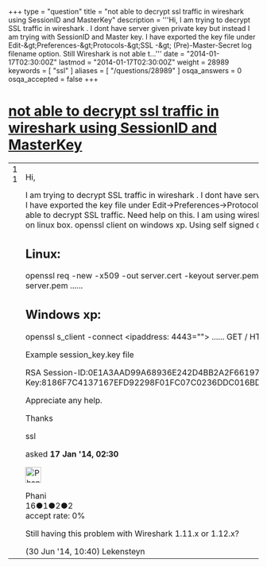 +++
type = "question"
title = "not able to decrypt ssl traffic in wireshark using SessionID and MasterKey"
description = '''Hi, I am trying to decrypt SSL traffic in wireshark . I dont have server given private key but instead I am trying with SessionID and Master key. I have exported the key file under Edit-&amp;gt;Preferences-&amp;gt;Protocols-&amp;gt;SSL -&amp;gt; (Pre)-Master-Secret log filename option. Still Wireshark is not able t...'''
date = "2014-01-17T02:30:00Z"
lastmod = "2014-01-17T02:30:00Z"
weight = 28989
keywords = [ "ssl" ]
aliases = [ "/questions/28989" ]
osqa_answers = 0
osqa_accepted = false
+++

<div class="headNormal">

# [not able to decrypt ssl traffic in wireshark using SessionID and MasterKey](/questions/28989/not-able-to-decrypt-ssl-traffic-in-wireshark-using-sessionid-and-masterkey)

</div>

<div id="main-body">

<div id="askform">

<table id="question-table" style="width:100%;"><colgroup><col style="width: 50%" /><col style="width: 50%" /></colgroup><tbody><tr class="odd"><td style="width: 30px; vertical-align: top"><div class="vote-buttons"><div id="post-28989-score" class="post-score" title="current number of votes">1</div><div id="favorite-count" class="favorite-count">1</div></div></td><td><div id="item-right"><div class="question-body"><p>Hi,</p><p>I am trying to decrypt SSL traffic in wireshark . I dont have server given private key but instead I am trying with SessionID and Master key. I have exported the key file under Edit-&gt;Preferences-&gt;Protocols-&gt;SSL -&gt; (Pre)-Master-Secret log filename option. Still Wireshark is not able to decrypt SSL traffic. Need help on this. I am using wireshark 1.10.5. Below is the configuration I have used. Running openssl server on linux box. openssl client on windows xp. Using self signed certificate.</p><h2 id="linux">Linux:</h2><p>openssl req -new -x509 -out server.cert -keyout server.pem ..... openssl s_server -www -cipher AES256-SHA -cert server.cert -key server.pem ......</p><h2 id="windows-xp">Windows xp:</h2><p>openssl s_client -connect &lt;ipaddress: 4443=""&gt; ...... GET / HTTP/1.0 .......</p><p>Example session_key.key file</p><p>RSA Session-ID:0E1A3AAD99A68936E242D4BB2A2F66197F466FD7883D5AA604B9EF5EFC6EF5EE Master-Key:8186F7C4137167EFD92298F01FC07C0236DDC016BD1C3B559F17C87F63270945C975B37CBE24D29A44B0ED9643D59D1F</p><p>Appreciate any help.</p><p>Thanks</p></div><div id="question-tags" class="tags-container tags">ssl</div><div id="question-controls" class="post-controls"></div><div class="post-update-info-container"><div class="post-update-info post-update-info-user"><p>asked <strong>17 Jan '14, 02:30</strong></p><img src="https://secure.gravatar.com/avatar/5d2712bfddd1a234a320326af07e34da?s=32&amp;d=identicon&amp;r=g" class="gravatar" width="32" height="32" alt="Phani&#39;s gravatar image" /><p>Phani<br />
<span class="score" title="16 reputation points">16</span><span title="1 badges"><span class="badge1">●</span><span class="badgecount">1</span></span><span title="2 badges"><span class="silver">●</span><span class="badgecount">2</span></span><span title="2 badges"><span class="bronze">●</span><span class="badgecount">2</span></span><br />
<span class="accept_rate" title="Rate of the user&#39;s accepted answers">accept rate:</span> <span title="Phani has no accepted answers">0%</span></p></div></div><div id="comments-container-28989" class="comments-container"><span id="34296"></span><div id="comment-34296" class="comment"><div id="post-34296-score" class="comment-score"></div><div class="comment-text"><p>Still having this problem with Wireshark 1.11.x or 1.12.x?</p></div><div id="comment-34296-info" class="comment-info"><span class="comment-age">(30 Jun '14, 10:40)</span> Lekensteyn</div></div></div><div id="comment-tools-28989" class="comment-tools"></div><div class="clear"></div><div id="comment-28989-form-container" class="comment-form-container"></div><div class="clear"></div></div></td></tr></tbody></table>

</div>

</div>

